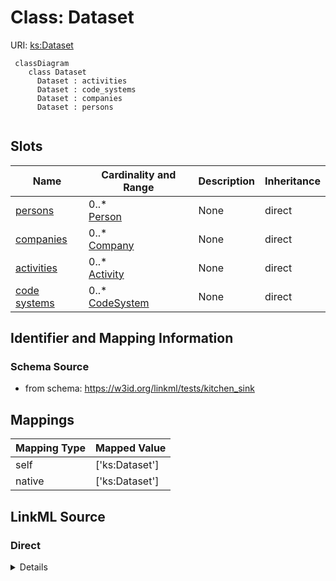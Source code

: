 # Class: Dataset




URI: [ks:Dataset](https://w3id.org/linkml/tests/kitchen_sink/Dataset)


```mermaid
 classDiagram
    class Dataset
      Dataset : activities
      Dataset : code_systems
      Dataset : companies
      Dataset : persons
      
```



<!-- no inheritance hierarchy -->


## Slots

| Name | Cardinality and Range | Description | Inheritance |
| ---  | --- | --- | --- |
| [persons](persons.md) | 0..* <br/> [Person](Person.md) | None  | direct |
| [companies](companies.md) | 0..* <br/> [Company](Company.md) | None  | direct |
| [activities](activities.md) | 0..* <br/> [Activity](Activity.md) | None  | direct |
| [code systems](code_systems.md) | 0..* <br/> [CodeSystem](CodeSystem.md) | None  | direct |




## Identifier and Mapping Information







### Schema Source


* from schema: https://w3id.org/linkml/tests/kitchen_sink





## Mappings

| Mapping Type | Mapped Value |
| ---  | ---  |
| self | ['ks:Dataset']|join(', ') |
| native | ['ks:Dataset']|join(', ') |


## LinkML Source

<!-- TODO: investigate https://stackoverflow.com/questions/37606292/how-to-create-tabbed-code-blocks-in-mkdocs-or-sphinx -->

### Direct

<details>
```yaml
name: Dataset
from_schema: https://w3id.org/linkml/tests/kitchen_sink
rank: 1
attributes:
  persons:
    name: persons
    from_schema: https://w3id.org/linkml/tests/kitchen_sink
    rank: 1000
    multivalued: true
    range: Person
    inlined: true
    inlined_as_list: true
  companies:
    name: companies
    from_schema: https://w3id.org/linkml/tests/kitchen_sink
    rank: 1000
    multivalued: true
    range: Company
    inlined: true
    inlined_as_list: true
  activities:
    name: activities
    from_schema: https://w3id.org/linkml/tests/kitchen_sink
    rank: 1000
    multivalued: true
    range: activity
    inlined: true
    inlined_as_list: true
  code systems:
    name: code systems
    from_schema: https://w3id.org/linkml/tests/kitchen_sink
    rank: 1000
    multivalued: true
    range: CodeSystem
    inlined: true
tree_root: true

```
</details>

### Induced

<details>
```yaml
name: Dataset
from_schema: https://w3id.org/linkml/tests/kitchen_sink
rank: 1
attributes:
  persons:
    name: persons
    from_schema: https://w3id.org/linkml/tests/kitchen_sink
    rank: 1000
    multivalued: true
    alias: persons
    owner: Dataset
    domain_of:
    - Dataset
    range: Person
    inlined: true
    inlined_as_list: true
  companies:
    name: companies
    from_schema: https://w3id.org/linkml/tests/kitchen_sink
    rank: 1000
    multivalued: true
    alias: companies
    owner: Dataset
    domain_of:
    - Dataset
    range: Company
    inlined: true
    inlined_as_list: true
  activities:
    name: activities
    from_schema: https://w3id.org/linkml/tests/kitchen_sink
    rank: 1000
    multivalued: true
    alias: activities
    owner: Dataset
    domain_of:
    - Dataset
    range: activity
    inlined: true
    inlined_as_list: true
  code systems:
    name: code systems
    from_schema: https://w3id.org/linkml/tests/kitchen_sink
    rank: 1000
    multivalued: true
    alias: code_systems
    owner: Dataset
    domain_of:
    - Dataset
    range: CodeSystem
    inlined: true
tree_root: true

```
</details>